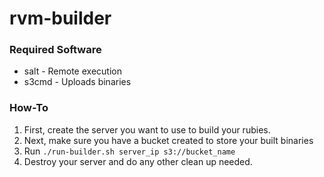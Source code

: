 # rvm-builder

### Required Software

* salt - Remote execution
* s3cmd - Uploads binaries

### How-To

1. First, create the server you want to use to build your rubies.
1. Next, make sure you have a bucket created to store your built binaries
1. Run `./run-builder.sh server_ip s3://bucket_name`
1. Destroy your server and do any other clean up needed.
